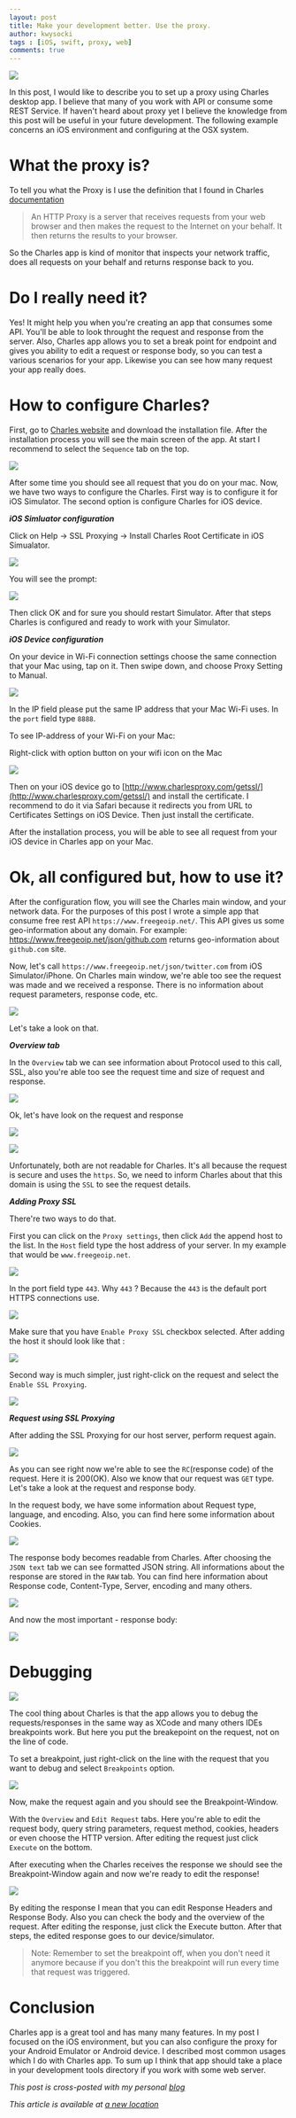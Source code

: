 ```yaml
---
layout: post
title: Make your development better. Use the proxy.
author: kwysocki
tags : [iOS, swift, proxy, web]
comments: true
---
```


![](https://github.com/k8mil/k8mil.github.io/blob/master/assets/posts/charles/head.jpeg?raw=true)

In this post, I would like to describe you to set up a proxy using Charles desktop app. I believe that many of you work with API or consume some REST Service. If haven't heard about proxy yet I believe the knowledge from this post will be useful in your future development. 
The following example concerns an iOS environment and configuring at the OSX system. 

# What the proxy is?

To tell you what the Proxy is I use the definition that I found in Charles [documentation](https://www.charlesproxy.com/documentation/additional/http-proxy/)
>An HTTP Proxy is a server that receives requests from your web browser and then makes the request to the Internet on your behalf. It then returns the results to your browser.

So the Charles app is kind of monitor that inspects your network traffic, does all requests on your behalf and returns response back to you.

# Do I really need it?

Yes! It might help you when you're creating an app that consumes some API. You'll be able to look throught the request and response from the server. Also, Charles app allows you to set a break point for endpoint and gives you ability to edit a request or response body, so you can test a various scenarios for your app. Likewise you can see how many request your app really does.

# How to configure Charles?

First, go to [Charles website](https://www.charlesproxy.com/download/) and download the installation file. After the installation process you will see the main screen of the app. At start I recommend to select the `Sequence` tab on the top. 

![](https://github.com/k8mil/k8mil.github.io/blob/master/assets/posts/charles/main_screen.png?raw=true)

After some time you should see all request that you do on your mac.
Now, we have two ways to configure the Charles. First way is to configure it for iOS Simulator. The second option is configure Charles for iOS device.

***iOS Simluator configuration***

Click on Help -> SSL Proxying -> Install Charles Root Certificate in iOS Simualator.

![](https://github.com/k8mil/k8mil.github.io/blob/master/assets/posts/charles/install_on_ios.png?raw=true)

You will see the prompt:


![](https://github.com/k8mil/k8mil.github.io/blob/master/assets/posts/charles/prompt.png?raw=true)


Then click OK and for sure you should restart Simulator. After that steps Charles is configured and ready to work with your Simulator.

***iOS Device configuration***

On your device in Wi-Fi connection settings choose the same connection that your Mac using, tap on it. Then swipe down, and choose Proxy Setting to Manual.

![](https://github.com/k8mil/k8mil.github.io/blob/master/assets/posts/charles/proxy_iphone.png?raw=true)

In the IP field please put the same IP address that your Mac Wi-Fi uses. In the `port` field type `8888`. 

To see IP-address of your Wi-Fi on your Mac:
 
Right-click with option button on your wifi icon on the Mac

![](https://github.com/k8mil/k8mil.github.io/blob/master/assets/posts/charles/wifi_mac.png?raw=true)

Then on your iOS device go to [http://www.charlesproxy.com/getssl/](http://www.charlesproxy.com/getssl/) and install the certificate. I recommend to do it via Safari because it redirects you from URL to Certificates Settings on iOS Device. Then just install the certificate.

After the installation process, you will be able to see all request from your iOS device in Charles app on your Mac.

# Ok, all configured but, how to use it?

After the configuration flow, you will see the Charles main window, and your network data. For the purposes of this post I wrote a simple app that consume free rest API `https://www.freegeoip.net/`. This API gives us some geo-information about any domain. For example:  
https://www.freegeoip.net/json/github.com returns geo-information about `github.com` site.

Now, let's call `https://www.freegeoip.net/json/twitter.com` from iOS Simulator/iPhone. On Charles main window, we're able too see the request was made and we received a response. There is no information about request parameters, response code, etc.

![](https://github.com/k8mil/k8mil.github.io/blob/master/assets/posts/charles/call.png?raw=true)

Let's take a look on that.

***Overview tab***

In the `Overview` tab we can see information about Protocol used to this call, SSL, also you're able too see the request time and size of request and response. 

![](https://github.com/k8mil/k8mil.github.io/blob/master/assets/posts/charles/overview.png?raw=true)

Ok, let's have look on the request and response

![](https://github.com/k8mil/k8mil.github.io/blob/master/assets/posts/charles/request_non_readable.png?raw=true)

![](https://github.com/k8mil/k8mil.github.io/blob/master/assets/posts/charles/response_non_readable.png?raw=true)

Unfortunately, both are not readable for Charles. It's all because the request is secure and uses the `https`. So, we need to inform Charles about that this domain is using the `SSL` to see the request details.

***Adding Proxy SSL***

There're two ways to do that. 

First you can click on the `Proxy settings`, then click `Add` the append host to the list. In the `Host` field type the host address of your server. In my example that would be `www.freegeoip.net`. 

![](https://github.com/k8mil/k8mil.github.io/blob/master/assets/posts/charles/add_proxy_settings.png?raw=true)

In the port field type `443`. Why `443` ? Because the `443` is the default port HTTPS connections use.

![](https://github.com/k8mil/k8mil.github.io/blob/master/assets/posts/charles/host_and_port.png?raw=true)

Make sure that you have `Enable Proxy SSL` checkbox selected.
After adding the host it should look like that : 

![](https://github.com/k8mil/k8mil.github.io/blob/master/assets/posts/charles/after_adding.png?raw=true)


Second way is much simpler, just right-click on the request and select the `Enable SSL Proxying`.

![](https://github.com/k8mil/k8mil.github.io/blob/master/assets/posts/charles/enable_proxy_settings.png?raw=true)

***Request using SSL Proxying***

After adding the SSL Proxying for our host server, perform request again.

![](/assets/posts/charles/ssl_request_screen.png)

As you can see right now we're able to see the `RC`(response code) of the request. Here it is 200(OK). Also we know that our request was `GET` type. Let's take a look at the request and response body.

In the request body, we have some information about Request type, language, and encoding. Also, you can find here some information about Cookies.

![](https://github.com/k8mil/k8mil.github.io/blob/master/assets/posts/charles/ssl_request_screen.png?raw=true)

The response body becomes readable from Charles. After choosing the `JSON text` tab we can see formatted JSON string. All informations about the response are stored in the `RAW` tab. You can find here information about Response code, Content-Type, Server, encoding and many others.	

![](https://github.com/k8mil/k8mil.github.io/blob/master/assets/posts/charles/charles_tab.png?raw=true)

And now the most important - response body:

![](https://github.com/k8mil/k8mil.github.io/blob/master/assets/posts/charles/response_body_ssl.png?raw=true)

# Debugging

![](https://github.com/k8mil/k8mil.github.io/blob/master/assets/posts/charles/havefun_mem.jpg?raw=true)

The cool thing about Charles is that the app allows you to debug the requests/responses in the same way as XCode and many others IDEs breakpoints work. But here you put the breakepoint on the request, not on the line of code.

To set a breakpoint, just right-click on the line with the request that you want to debug and select `Breakpoints` option.
 
![](https://github.com/k8mil/k8mil.github.io/blob/master/assets/posts/charles/breakpoint.png?raw=true)

Now, make the request again and you should see the Breakpoint-Window.
 
With the `Overview` and `Edit Request` tabs. Here you're able to edit the request body, query string parameters, request method, cookies, headers or even choose the HTTP version. After editing the request just click `Execute` on the bottom.

After executing when the Charles receives the response we should see the Breakpoint-Window again and now we're ready to edit the response! 

![](https://github.com/k8mil/k8mil.github.io/blob/master/assets/posts/charles/edit_response.png?raw=true)

By editing the response I mean that you can edit Response Headers and Response Body. Also you can check the body and the overview of the request. After editing the response, just click the Execute button.
After that steps, the edited response goes to our device/simulator. 

>Note: Remember to set the breakpoint off, when you don't need it anymore because if you don't this the breakpoint will run every time that request was triggered. 


# Conclusion

Charles app is a great tool and has many many features. In my post I focused on the iOS environment, but you can also configure the proxy for your Android Emulator or Android device.
I described most common usages which I do with Charles app. To sum up I think that app should take a place in your development tools directory if you work with some web server.


*This post is cross-posted with my personal [blog](https://wysockikamil.com/improve-your-development-using-charles/)*





*This article is available at [a new location](https://brightinventions.pl/blog/improve-your-development-using-charles)*
